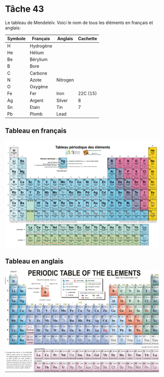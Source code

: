 # Tâche 43

Le tableau de Mendeleïv. Voici le nom de tous les éléments en français et anglais:

| Symbole | Français  | Anglais | Cachette  | 
| ------- | --------  | ------- |---------- | 
| H       | Hydrogène |         |   | 
| He      | Hélium    |         |   | 
| Be      | Bérylium  |         |   | 
| B       | Bore      |         |   | 
| C       | Carbone   |         |   | 
| N       | Azote     |Nitrogen |   | 
| O       | Oxygène   |         |   |
| Fe      | Fer       |Iron     |22C (15)|
| Ag      | Argent    |Silver   |8  |
| Sn      | Etain     |Tin      |7  |
| Pb      | Plomb     |Lead     |   |


## Tableau en français
![TableauFr](43-Mendeleiv-Fr.jpg)

## Tableau en anglais
![TableauFr](43-Mendeleiv-En.jpg)
